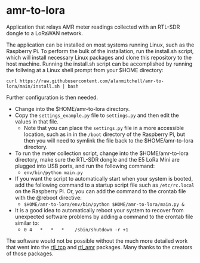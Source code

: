 # amr-to-lora
Application that relays AMR meter readings collected with an RTL-SDR dongle to a LoRaWAN network.

The application can be installed on most systems running Linux, such as the Raspberry Pi.
To perform the bulk of the installation, run the install.sh script, which will install
necessary Linux packages and clone this repository to the host machine.  Running the install.sh
script can be accomplished by running the follwing at a Linux shell prompt from your $HOME 
directory:

    curl https://raw.githubusercontent.com/alanmitchell/amr-to-lora/main/install.sh | bash

Further configuration is then needed.  

* Change into the $HOME/amr-to-lora directory.
* Copy the `settings_example.py` file to `settings.py` and then edit the values in that file.
    * Note that you can place the `settings.py` file in a more accessible location, such as in
      in the `/boot` directory of the Raspberry Pi, but then you will need to symlink the file
      back to the $HOME/amr-to-lora directory.
* To run the meter collection script, change into the $HOME/amr-to-lora directory, make sure the
  RTL-SDR dongle and the E5 LoRa Mini are plugged into USB ports, and run the following command:
    * `env/bin/python main.py`
* If you want the script to automatically start when your system is booted, add the following
  command to a startup script file such as `/etc/rc.local` on the Raspberry Pi.  Or, you can add
  the command to the crontab file with the @reboot directive:
    * `$HOME/amr-to-lora/env/bin/python $HOME/amr-to-lora/main.py &`
* It is a good idea to automatically reboot your system to recover from unexpected software problems
  by adding a command to the crontab file similar to:
    * `0 4   *   *   *    /sbin/shutdown -r +1`

The software would not be possible without the much more detailed work that went into the
[rtl_tcp](https://www.rtl-sdr.com/) and [rtl_amr](https://github.com/bemasher/rtlamr) packages.
Many thanks to the creators of those packages.
